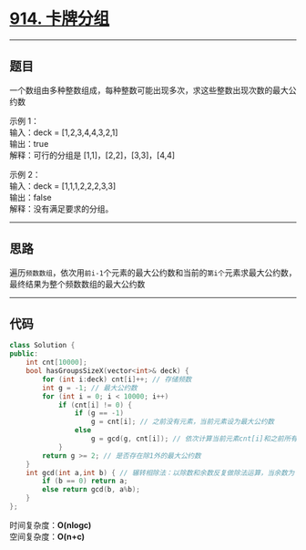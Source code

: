 # [914. 卡牌分组](https://leetcode.cn/problems/x-of-a-kind-in-a-deck-of-cards/)

---

## 题目

一个数组由多种整数组成，每种整数可能出现多次，求这些整数出现次数的最大公约数

示例 1：  
输入：deck = [1,2,3,4,4,3,2,1]  
输出：true  
解释：可行的分组是 [1,1]，[2,2]，[3,3]，[4,4]  

示例 2：  
输入：deck = [1,1,1,2,2,2,3,3]  
输出：false  
解释：没有满足要求的分组。  

---

## 思路

遍历`频数数组`，依次用`前i-1`个元素的最大公约数和当前的`第i个`元素求最大公约数，  
最终结果为整个频数数组的最大公约数

---

## 代码

```C++
class Solution {
public:
    int cnt[10000];
    bool hasGroupsSizeX(vector<int>& deck) {
        for (int i:deck) cnt[i]++; // 存储频数
        int g = -1; // 最大公约数
        for (int i = 0; i < 10000; i++)
            if (cnt[i] != 0) {
                if (g == -1)
                    g = cnt[i]; // 之前没有元素，当前元素设为最大公约数
                else
                    g = gcd(g, cnt[i]); // 依次计算当前元素cnt[i]和之前所有元素的最大公约数g之间的最大公约数
            }
        return g >= 2; // 是否存在除1外的最大公约数
    }
    int gcd(int a,int b) { // 辗转相除法：以除数和余数反复做除法运算，当余数为 0 时，取当前算式除数为最大公约数
        if (b == 0) return a;
        else return gcd(b, a%b);
    }
};
```

时间复杂度：**O(nlogc)**  
空间复杂度：**O(n+c)**
